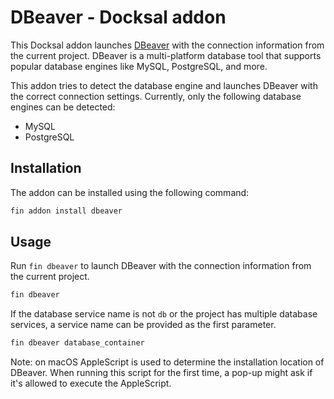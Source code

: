 # DBeaver - Docksal addon

This Docksal addon launches [DBeaver][1] with the connection information from the current project.
DBeaver is a multi-platform database tool that supports popular database engines like MySQL, PostgreSQL, and more. 

This addon tries to detect the database engine and launches DBeaver with the correct connection settings.
Currently, only the following database engines can be detected:

* MySQL
* PostgreSQL

## Installation
The addon can be installed using the following command:

```bash
fin addon install dbeaver
```

## Usage
Run `fin dbeaver` to launch DBeaver with the connection information from the current project. 

```bash
fin dbeaver
```

If the database service name is not `db` or the project has multiple database services, 
a service name can be provided as the first parameter.

```bash
fin dbeaver database_container
```

Note: on macOS AppleScript is used to determine the installation location of DBeaver. 
When running this script for the first time, a pop-up might ask if it's allowed to execute the AppleScript.

[1]: https://dbeaver.io

